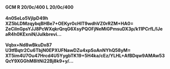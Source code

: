 #### GCM R 20/0c/400 L 20/0c/400
**4n0SeLo5VjIpD49h**<br/>**XZ5bLDMzqybqBHBe7+OEKyr0cHlT9wdhVZ0rRZM+HA0=**<br/>**ZeCiInGpsYJJ8PcWXqkrQrqG6XsyPQOFjNeMiGPmsuDX3p/k11PCrfL/lJeaR4h0KExniN/JuIkbrevi...**<br/><br/>
**Vqbx+Nd8wBkuDx87**<br/>**U3tfBqtr2Cu6TbjN0EPXUFNawDZu4xpSoAnNYhQ58yM=**<br/>**XT5im4U7Ou47Hrcd4U5YygbTK19+5H4ka/cEz/YLHL+AfBDqw9AMAw53QcY9XGGhM8ItNi22Bj8k9+y/...**